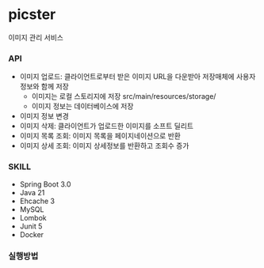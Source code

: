 # picster
이미지 관리 서비스

### API
- 이미지 업로드: 클라이언트로부터 받은 이미지 URL을 다운받아 저장매체에 사용자 정보와 함께 저장
  - 이미지는 로컬 스토리지에 저장 src/main/resources/storage/
  - 이미지 정보는 데이터베이스에 저장
- 이미지 정보 변경
- 이미지 삭제: 클라이언트가 업로드한 이미지를 소프트 딜리트
- 이미지 목록 조회: 이미지 목록을 페이지네이션으로 반환
- 이미지 상세 조회: 이미지 상세정보를 반환하고 조회수 증가

### SKILL
- Spring Boot 3.0
- Java 21
- Ehcache 3
- MySQL
- Lombok
- Junit 5
- Docker

### 실행방법
```

```
